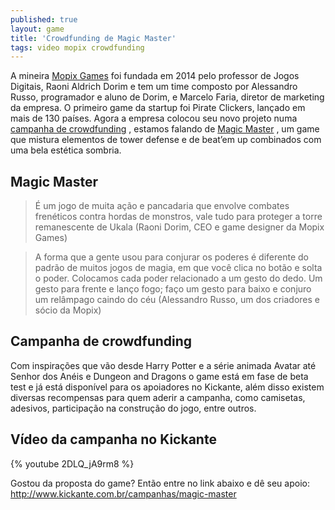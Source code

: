 ```yaml
---
published: true
layout: game
title: 'Crowdfunding de Magic Master'
tags: video mopix crowdfunding
---
```

A mineira <a href="http://www.mopix.com.br" target="_blank">Mopix Games</a>
 foi fundada em 2014 pelo professor de Jogos Digitais, Raoni Aldrich Dorim e tem um time composto por Alessandro Russo, programador e aluno de Dorim, e Marcelo Faria, diretor de marketing da empresa. O primeiro game da startup foi Pirate Clickers, lançado em mais de 130 países. Agora a empresa colocou seu novo projeto numa <a href="http://www.kickante.com.br/campanhas/magic-master" target="_blank">campanha de crowdfunding</a>
, estamos falando de <a href="http://www.kickante.com.br/campanhas/magic-master" target="_blank">Magic Master</a>
, um game que mistura elementos de tower defense e de beat’em up combinados com uma bela estética sombria.

## Magic Master
> É um jogo de muita ação e pancadaria que envolve combates frenéticos contra hordas de monstros, vale tudo para proteger a torre remanescente de Ukala (Raoni Dorim, CEO e game designer da Mopix Games)




> A forma que a gente usou para conjurar os poderes é diferente do padrão de muitos jogos de magia, em que você clica no botão e solta o poder. Colocamos cada poder relacionado a um gesto do dedo. Um gesto para frente e lanço fogo; faço um gesto para baixo e conjuro um relâmpago caindo do céu (Alessandro Russo, um dos criadores e sócio da Mopix)



## Campanha de crowdfunding
Com inspirações que vão desde Harry Potter e a série animada Avatar até Senhor dos Anéis e Dungeon and Dragons o game está em fase de beta test e já está disponível para os apoiadores no Kickante, além disso existem diversas recompensas para quem aderir a campanha, como camisetas, adesivos, participação na construção do jogo, entre outros.
## Vídeo da campanha no Kickante
{% youtube 2DLQ_jA9rm8 %}

Gostou da proposta do game? Então entre no link abaixo e dê seu apoio:
<a href="http://www.kickante.com.br/campanhas/magic-master" target="_blank">http://www.kickante.com.br/campanhas/magic-master</a>
